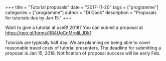 +++
title = "Tutorial proposals"
date = "2017-11-20"
tags = ["programme"]
categories = ["programme"]
author = "Di Cook"
description = "Proposals for tutorials due by Jan 15."
+++

Want to give a tutorial at useR! 2018? You can submit a proposal at https://goo.gl/forms/RR4UgCnMrgIiLJDk1. 

Tutorials are typically half day. We are planning on being able to cover reasonable travel costs of tutorial presenters. The deadline for submitting a proposal is Jan 15, 2018. Notification of proposal success will be early Feb. 

